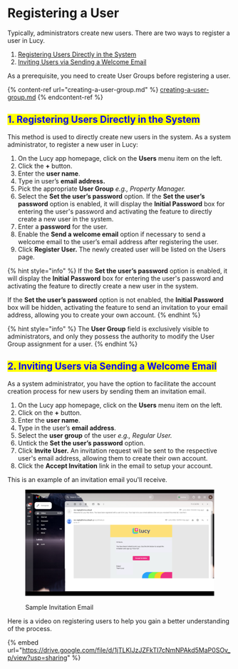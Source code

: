 # Registering a User

Typically, administrators create new users. There are two ways to register a user in Lucy.

1. [Registering Users Directly in the System](registering-a-user.md#id-1.-registering-users-directly-in-the-system)
2. [Inviting Users via Sending a Welcome Email](registering-a-user.md#id-2.-inviting-users-via-sending-a-welcome-email)

As a prerequisite, you need to create User Groups before registering a user.

{% content-ref url="creating-a-user-group.md" %}
[creating-a-user-group.md](creating-a-user-group.md)
{% endcontent-ref %}

## <mark style="color:blue;">1. Registering Users Directly in the System</mark>

This method is used to directly create new users in the system. As a system administrator, to register a new user in Lucy:

1. On the Lucy app homepage, click on the **Users** menu item on the left.
2. Click the **+** button.
3. Enter the **user name**.
4. Type in user’s **email address.**
5. Pick the appropriate **User Group** _e.g., Property Manager._
6. Select the **Set the user’s password** option. If the **Set the user’s password** option is enabled, it will display the **Initial Password** box for entering the user's password and activating the feature to directly create a new user in the system.
7. Enter a **password** for the user.
8. Enable the **Send a welcome email** option if necessary to send a welcome email to the user’s email address after registering the user.
9. Click **Register User.** The newly created user will be listed on the Users page.

{% hint style="info" %}
If the **Set the user’s password** option is enabled, it will display the **Initial Password** box for entering the user's password and activating the feature to directly create a new user in the system.

If the **Set the user’s password** option is not enabled, the **Initial Password** box will be hidden, activating the feature to send an invitation to your email address, allowing you to create your own account.
{% endhint %}

{% hint style="info" %}
The **User Group** field is exclusively visible to administrators, and only they possess the authority to modify the User Group assignment for a user.
{% endhint %}

## <mark style="color:blue;">2. Inviting Users via Sending a Welcome Email</mark>

As a system administrator, you have the option to facilitate the account creation process for new users by sending them an invitation email.

1. On the Lucy app homepage, click on the **Users** menu item on the left.
2. Click on the **+** button.
3. Enter the **user name**.
4. Type in the user’s **email address**.
5. Select the **user group** of the user _e.g., Regular User._
6. Untick the **Set the user’s password** option.&#x20;
7. Click **Invite User.** An invitation request will be sent to the respective user's email address, allowing them to create their own account.
8. Click the **Accept Invitation** link in the email to setup your account.

This is an example of an invitation email you'll receive.

<figure><img src="../.gitbook/assets/EMAIL_SCREEN_1.png" alt=""><figcaption><p>Sample Invitation Email</p></figcaption></figure>

Here is a video on registering users to help you gain a better understanding of the process.

{% embed url="https://drive.google.com/file/d/1jTLKlJzJZFkTI7cNmNPAkd5MaP0SOv_p/view?usp=sharing" %}
